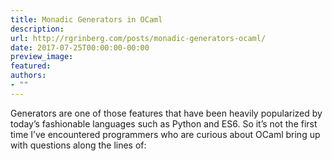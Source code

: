 ```yaml
---
title: Monadic Generators in OCaml
description:
url: http://rgrinberg.com/posts/monadic-generators-ocaml/
date: 2017-07-25T00:00:00-00:00
preview_image:
featured:
authors:
- ""
---
```


<p>Generators are one of those features that have been heavily popularized by
today&rsquo;s fashionable languages such as Python and ES6. So it&rsquo;s not the first time
I&rsquo;ve encountered programmers who are curious about OCaml bring up with questions
along the lines of:</p>


